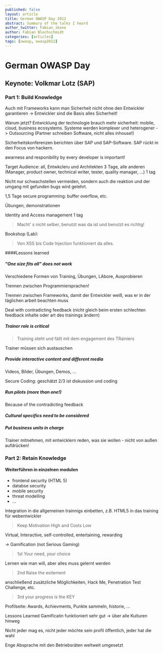 ```yaml
---
published: false
layout: article
title: German OWASP Day 2012
abstract: Summary of the talks I heard
author_twitter: Fabian_ikono
author: Fabian Blechschmidt
categories: [articles]
tags: [owasp, owasp2012]
---
```


# German OWASP Day


## Keynote: Volkmar Lotz (SAP)

### Part 1: Build Knowledge

Auch mit Frameworks kann man Sicherheit nicht ohne den Entwickler garantieren -> Entwickler sind die Basis alles Sicherheit!

Warum jetzt?
Entwicklung der technologie brauch mehr sicherheit: mobile, cloud, business ecosystems.
Systeme werden komplexer und heterogener -> Outsourcing (Partner schreiben Software, nicht alles inhouse!)

Sicherheitskonferenzen berichten über SAP und SAP-Software. SAP rückt in den Focus von hackern.

awarness and responibility by every developer is important!

Target Audience: all, Entwkcleru und Architekten 3 Tage, alle anderen (Manager, product owner, technical writer, tester, quality manager, ...) 1 tag

Nicht nur schwachstellen vermeiden, sondern auch die reaktion und der umgang mit gefunden bugs wird gelehrt.

1,5 Tage secure programming: buffer overflow, etc.

Übungen, demonstrationen

Identity and Access management 1 tag

> Macht' s nicht selber, benutzt was da ist und benutzt es richtig!

Bookshop (Lab):
> Von XSS bis Code Injection funktioniert da alles.

####Lessons learned
##### "One size fits all" does not work

Verschiedene Formen von Training, Übungen, LAbore, Ausprobieren

Trennen zwischen Programmiersprachen!

Trennen zwischen Frameworks, damit der Entwickler weiß, was er in der täglichen arbeit beachten muss

Deal with contradicting feedback (nicht gleich beim ersten schlechten feedback inhalte oder art des trainings ändern)

##### Trainer role is critical

> Training steht und fällt mit dem engagement des TRainiers

Trainer müssen sich austauschen

##### Provide interactive content and different media

Videos, Bilder, Übungen, Demos, ...

Secure Coding: geschätzt 2/3 ist diskussion und coding

##### Run pilots (more than one!)

Because of the contradicting feedback

##### Cultural specifics need to be considered

##### Put business units in charge

Trainer mitnehmen, mit entwicklern reden, was sie wollen - nicht von außen aufdrücken!

### Part 2: Retain Knowledge

#### Weiterführen in einzelnen modulen

* frontend security (HTML 5)
* databse security
* mobile security
* threat modelling
* ...

Integration in die allgemeinen trainnigs einbetten, z.B. HTML5 in das training für webentwickler

> Keep Motivation High and Costs Low

Virtual, Interactive, self-controlled, entertaining, rewarding

-> Gamification (not Serious Gaming)

> 1st Your need, your choice

Lernen wie man will, aber alles muss gelernt werden

> 2nd Raise the exitement

anschließend zusätzliche Möglichkeiten, Hack Me, Penetration Test Challenge, etc.

> 3rd your progress is the KEY

Profilseite: Awards, Achievments, Punkte sammeln, historie, ...

Lessons Learned
Gamificatin funktioniert sehr gut
-> über alle Kulturen hinweg

Nicht jeder mag es, nicht jeder möchte sein profil öffentlich, jeder hat die wahl

Enge Absprache mit den Betriebsräten weltweit umgesetzt